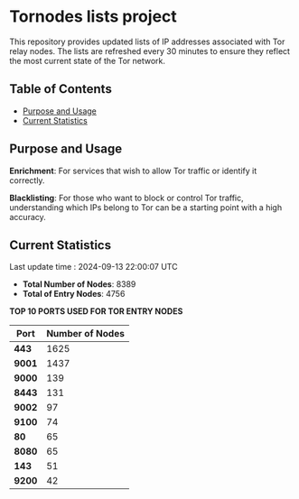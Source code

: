 # Tornodes lists project

This repository provides updated lists of IP addresses associated with Tor relay nodes. The lists are refreshed every 30 minutes to ensure they reflect the most current state of the Tor network.

## Table of Contents

- [Purpose and Usage](#purpose-and-usage)
- [Current Statistics](#current-statistics)


## Purpose and Usage

**Enrichment**: For services that wish to allow Tor traffic or identify it correctly.

**Blacklisting**: For those who want to block or control Tor traffic, understanding which IPs belong to Tor can be a starting point with a high accuracy.

## Current Statistics

Last update time : 2024-09-13 22:00:07 UTC

- **Total Number of Nodes**: 8389
- **Total of Entry Nodes**: 4756

**TOP 10 PORTS USED FOR TOR ENTRY NODES**

| **Port** | **Number of Nodes** |
|------|-----------------|
| **443**   | 1625  |
| **9001**   | 1437  |
| **9000**   | 139  |
| **8443**   | 131  |
| **9002**   | 97  |
| **9100**   | 74  |
| **80**   | 65  |
| **8080**   | 65  |
| **143**   | 51  |
| **9200**   | 42  |

